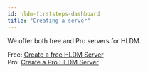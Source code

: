 ```yaml
---
id: hldm-firststeps-dashboard
title: "Creating a server"
---
```


We offer both free and Pro servers for HLDM.

Free: [Create a free HLDM Server](https://fshost.me/free/hldm)<br />
Pro: [Create a Pro HLDM Server](https://fshost.me/pro/pricing/hldm)